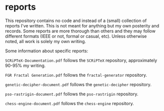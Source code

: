 # reports

This repository contains no code and instead of a (small) collection of reports I've written. This is not meant for anything but my own posterity and records. Some reports are more thorough than others and they may follow different formats (IEEE or not, formal or casual, etc). Unless otherwise noted, all work is solely my own writing.

Some information about specific reports:

`SCRiPTeX-Documentation.pdf` follows the `SCRiPTeX` repository, approximately 90-95% my writing.

`FGR Fractal Generation.pdf` follows the `fractal-generator` repository.

`genetic-decipher-document.pdf` follows the `genetic-decipher` repository.

`pso-rastrigin-document.pdf` follows the `pso-rastrigin` repository.

`chess-engine-document.pdf` follows the `chess-engine` repository.
